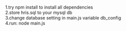 1.try npm install to install all dependencies<br/>
2.store hris.sql to your mysql db<br/>
3.change database setting in main.js variable db_config<br/>
4.run: node main.js
